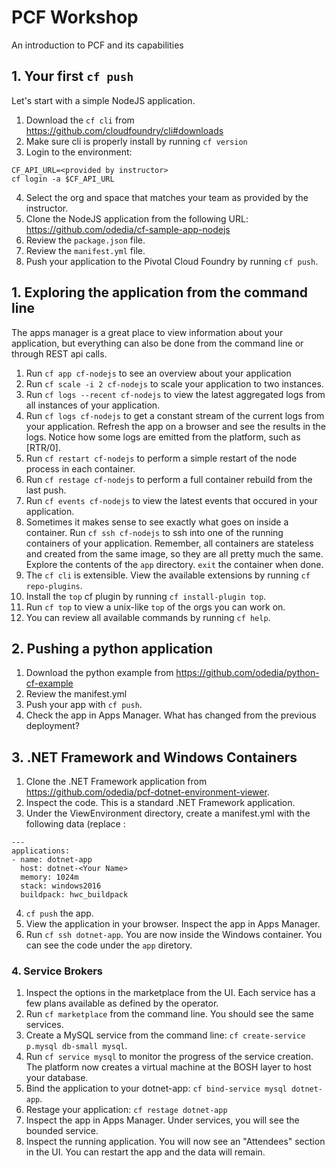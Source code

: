 # PCF Workshop
An introduction to PCF and its capabilities

## 1. Your first `cf push`

Let's start with a simple NodeJS application.
1. Download the `cf cli` from https://github.com/cloudfoundry/cli#downloads
2. Make sure cli is properly install by running `cf version`
3. Login to the environment:
```
CF_API_URL=<provided by instructor>
cf login -a $CF_API_URL
```
4. Select the org and space that matches your team as provided by the instructor.
5. Clone the NodeJS application from the following URL: https://github.com/odedia/cf-sample-app-nodejs
6. Review the `package.json` file.
7. Review the `manifest.yml` file.
8. Push your application to the Pivotal Cloud Foundry by running `cf push`.


## 1. Exploring the application from the command line

The apps manager is a great place to view information about your application, but everything can also be done from the command line or through REST api calls.
1. Run `cf app cf-nodejs` to see an overview about your application
2. Run `cf scale -i 2 cf-nodejs` to scale your application to two instances.
3. Run `cf logs --recent cf-nodejs` to view the latest aggregated logs from all instances of your application.
4. Run `cf logs cf-nodejs` to get a constant stream of the current logs from your application. Refresh the app on a browser and see the results in the logs. Notice how some logs are emitted from the platform, such as [RTR/0].
5. Run `cf restart cf-nodejs` to perform a simple restart of the node process in each container.
6. Run `cf restage cf-nodejs` to perform a full container rebuild from the last push.
6. Run `cf events cf-nodejs` to view the latest events that occured in your application.
7. Sometimes it makes sense to see exactly what goes on inside a container. Run `cf ssh cf-nodejs` to ssh into one of the running containers of your application. Remember, all containers are stateless and created from the same image, so they are all pretty much the same. Explore the contents of the `app` directory. `exit` the container when done.
8. The `cf cli` is extensible. View the available extensions by running `cf repo-plugins`.
9. Install the `top` cf plugin by running `cf install-plugin top`.
10. Run `cf top` to view a unix-like `top`  of the orgs you can work on.
11. You can review all available commands by running `cf help`.

## 2. Pushing a python application
1. Download the python example from https://github.com/odedia/python-cf-example
2. Review the manifest.yml
3. Push your app with `cf push`.
4. Check the app in Apps Manager. What has changed from the previous deployment?

## 3. .NET Framework and Windows Containers
1. Clone the .NET Framework application from https://github.com/odedia/pcf-dotnet-environment-viewer.
2. Inspect the code. This is a standard .NET Framework application.
3. Under the ViewEnvironment directory, create a manifest.yml with the following data (replace <Your Name>:
```
---
applications:
- name: dotnet-app
  host: dotnet-<Your Name>
  memory: 1024m
  stack: windows2016
  buildpack: hwc_buildpack
```
4. `cf push` the app.
5. View the application in your browser. Inspect the app in Apps Manager.
5. Run `cf ssh dotnet-app`. You are now inside the Windows container. You can see the code under the `app` diretory.

### 4. Service Brokers
1. Inspect the options in the marketplace from the UI. Each service has a few plans available as defined by the operator.
2. Run `cf marketplace` from the command line. You should see the same services.
3. Create a MySQL service from the command line: `cf create-service p.mysql db-small mysql`.
4. Run `cf service mysql` to monitor the progress of the service creation. The platform now creates a virtual machine at the BOSH layer to host your database.
5. Bind the application to your dotnet-app: `cf bind-service mysql dotnet-app`.
6. Restage your application: `cf restage dotnet-app`
7. Inspect the app in Apps Manager. Under services, you will see the bounded service.
8. Inspect the running application. You will now see an "Attendees" section in the UI. You can restart the app and the data will remain.
